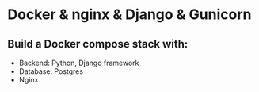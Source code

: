 # Docker & nginx & Django & Gunicorn

## Build a Docker compose stack with:  
- Backend: Python, Django framework
- Database: Postgres
- Nginx


